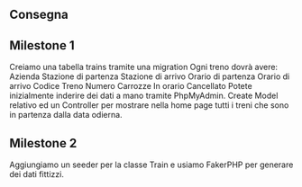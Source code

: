 ## Consegna

## Milestone 1

Creiamo una tabella trains tramite una migration
Ogni treno dovrà avere:
 Azienda
Stazione di partenza
Stazione di arrivo
Orario di partenza
Orario di arrivo
Codice Treno
Numero Carrozze
In orario
Cancellato
Potete inizialmente inderire dei dati a mano tramite PhpMyAdmin.
Create Model relativo ed un Controller per mostrare nella home page tutti i treni che sono in partenza dalla data odierna.

## Milestone 2

Aggiungiamo un seeder per la classe Train e usiamo FakerPHP per generare dei dati fittizzi.
